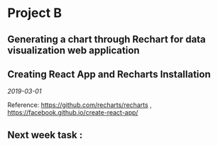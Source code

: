 # Project B
## Generating a chart through Rechart for data visualization web application
## Creating React App and Recharts Installation
*2019-03-01*



Reference: https://github.com/recharts/recharts , https://facebook.github.io/create-react-app/

## Next week task :
